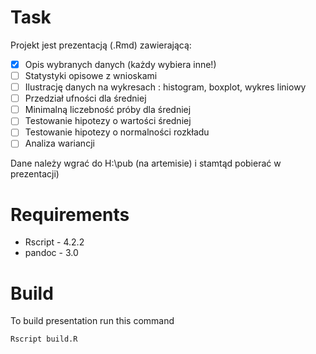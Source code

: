 # Task

Projekt jest prezentacją (.Rmd) zawierającą:

- [x] Opis wybranych danych (każdy wybiera inne!)
- [ ] Statystyki opisowe z wnioskami
- [ ] Ilustrację danych na wykresach : histogram, boxplot, wykres liniowy
- [ ] Przedział ufności dla średniej
- [ ] Minimalną liczebność próby dla średniej
- [ ] Testowanie hipotezy o wartości średniej
- [ ] Testowanie hipotezy o normalności rozkładu
- [ ] Analiza wariancji

Dane należy wgrać do H:\pub (na artemisie) i stamtąd pobierać w prezentacji)

# Requirements

- Rscript - 4.2.2
- pandoc - 3.0

# Build
To build presentation run this command

```bash
Rscript build.R
```